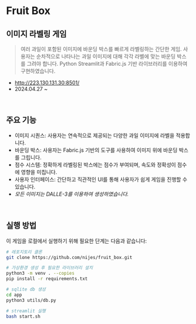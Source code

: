 # Fruit Box
## 이미지 라벨링 게임
> 여러 과일이 포함된 이미지에 바운딩 박스를 빠르게 라벨링하는 간단한 게임.
> 사용자는 순차적으로 나타나는 과일 이미지에 대해 각각 라벨에 맞는 바운딩 박스를 그려야 합니다. Python Streamlit과 Fabric.js 기반 라이브러리를 이용하여 구현하였습니다.
* http://223.130.131.30:8501/
* 2024.04.27 ~ 

<br>

## 주요 기능
* 이미지 시퀀스: 사용자는 연속적으로 제공되는 다양한 과일 이미지에 라벨을 적용합니다.
* 바운딩 박스: 사용자는 Fabric.js 기반의 도구를 사용하여 이미지 위에 바운딩 박스를 그립니다.
* 점수 시스템: 정확하게 라벨링된 박스에는 점수가 부여되며, 속도와 정확성이 점수에 영향을 미칩니다.
* 사용자 인터페이스: 간단하고 직관적인 UI를 통해 사용자가 쉽게 게임을 진행할 수 있습니다.
* *모든 이미지는 DALLE-3를 이용하여 생성하였습니다.*

<br>

## 실행 방법
이 게임을 로컬에서 실행하기 위해 필요한 단계는 다음과 같습니다:
```bash
# 레포지토리 클론
git clone https://github.com/nijes/fruit_box.git

# 가상환경 생성 후 필요한 라이브러리 설치
python3 -m venv . --copies
pip install -r requirements.txt

# sqlite db 생성
cd app
python3 utils/db.py

# streamlit 실행
bash start.sh
```